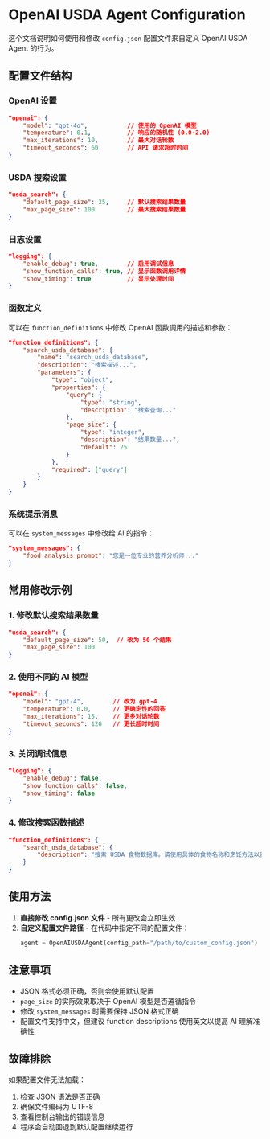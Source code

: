 # OpenAI USDA Agent Configuration

这个文档说明如何使用和修改 `config.json` 配置文件来自定义 OpenAI USDA Agent 的行为。

## 配置文件结构

### OpenAI 设置
```json
"openai": {
    "model": "gpt-4o",           // 使用的 OpenAI 模型
    "temperature": 0.1,          // 响应的随机性 (0.0-2.0)
    "max_iterations": 10,        // 最大对话轮数
    "timeout_seconds": 60        // API 请求超时时间
}
```

### USDA 搜索设置
```json
"usda_search": {
    "default_page_size": 25,     // 默认搜索结果数量
    "max_page_size": 100         // 最大搜索结果数量
}
```

### 日志设置
```json
"logging": {
    "enable_debug": true,        // 启用调试信息
    "show_function_calls": true, // 显示函数调用详情
    "show_timing": true          // 显示处理时间
}
```

### 函数定义
可以在 `function_definitions` 中修改 OpenAI 函数调用的描述和参数：

```json
"function_definitions": {
    "search_usda_database": {
        "name": "search_usda_database",
        "description": "搜索描述...",
        "parameters": {
            "type": "object",
            "properties": {
                "query": {
                    "type": "string",
                    "description": "搜索查询..."
                },
                "page_size": {
                    "type": "integer", 
                    "description": "结果数量...",
                    "default": 25
                }
            },
            "required": ["query"]
        }
    }
}
```

### 系统提示消息
可以在 `system_messages` 中修改给 AI 的指令：

```json
"system_messages": {
    "food_analysis_prompt": "您是一位专业的营养分析师..."
}
```

## 常用修改示例

### 1. 修改默认搜索结果数量
```json
"usda_search": {
    "default_page_size": 50,  // 改为 50 个结果
    "max_page_size": 100
}
```

### 2. 使用不同的 AI 模型
```json
"openai": {
    "model": "gpt-4",        // 改为 gpt-4
    "temperature": 0.0,      // 更确定性的回答
    "max_iterations": 15,    // 更多对话轮数
    "timeout_seconds": 120   // 更长超时时间
}
```

### 3. 关闭调试信息
```json
"logging": {
    "enable_debug": false,
    "show_function_calls": false, 
    "show_timing": false
}
```

### 4. 修改搜索函数描述
```json
"function_definitions": {
    "search_usda_database": {
        "description": "搜索 USDA 食物数据库。请使用具体的食物名称和烹饪方法以获得更好结果。默认请求 50 个结果进行全面搜索。"
    }
}
```

## 使用方法

1. **直接修改 config.json 文件** - 所有更改会立即生效
2. **自定义配置文件路径** - 在代码中指定不同的配置文件：
   ```python
   agent = OpenAIUSDAAgent(config_path="/path/to/custom_config.json")
   ```

## 注意事项

- JSON 格式必须正确，否则会使用默认配置
- `page_size` 的实际效果取决于 OpenAI 模型是否遵循指令
- 修改 `system_messages` 时需要保持 JSON 格式正确
- 配置文件支持中文，但建议 function descriptions 使用英文以提高 AI 理解准确性

## 故障排除

如果配置文件无法加载：
1. 检查 JSON 语法是否正确
2. 确保文件编码为 UTF-8
3. 查看控制台输出的错误信息
4. 程序会自动回退到默认配置继续运行